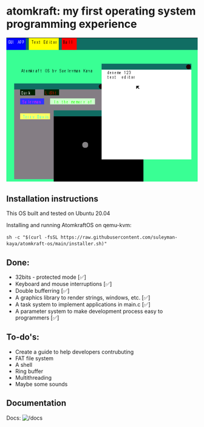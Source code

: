 # atomkraft: my first operating system programming experience

![screenshot.png](Screenshots/screenshot.png)

## Installation instructions
This OS built and tested on Ubuntu 20.04

Installing and running AtomkraftOS on qemu-kvm:

`sh -c "$(curl -fsSL https://raw.githubusercontent.com/suleyman-kaya/atomkraft-os/main/installer.sh)"`

## Done:
- 32bits - protected mode [✅]
- Keyboard and mouse interruptions [✅]
- Double bufferring [✅]
- A graphics library to render strings, windows, etc. [✅]
- A task system to implement applications in main.c [✅]
- A parameter system to make development process easy to programmers [✅]

## To-do's:
- Create a guide to help developers contrubuting
- FAT file system
- A shell
- Ring buffer
- Multithreading
- Maybe some sounds

## Documentation
Docs: ![/docs](https://github.com/suleyman-kaya/atomkraft-os/tree/main/docs)
